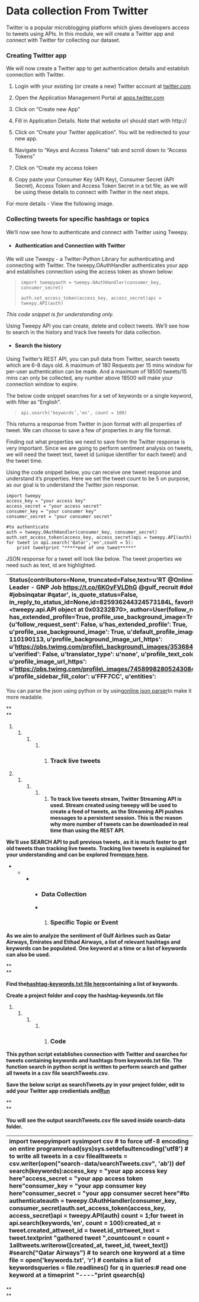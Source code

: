 # **Data collection From Twitter**

Twitter is a popular microblogging platform which gives developers access to tweets using APIs. In this module, we will create a Twitter app and connect with Twitter for collecting our dataset.

### **Creating Twitter app**

We will now create a Twitter app to get authentication details and establish connection with Twitter.

1. Login with your existing \(or create a new\) Twitter account at [twitter.com](https://twitter.com/login)

2. Open the Application Management Portal at [apps.twitter.com](https://apps.twitter.com)

3. Click on “Create new App”

4.  Fill in Application Details. Note that website url should start with http://

5. Click on “Create your Twitter application”. You will be redirected to your new app.

6. Navigate to “Keys and Access Tokens” tab and scroll down to “Access Tokens”

7. Click on “Create my access token

8. Copy paste your Consumer Key \(API Key\), Consumer Secret \(API Secret\), Access Token and Access Token Secret in a txt file, as we will be using these details to connect with Twitter in the next steps.

For more details - View the following image.

### **Collecting tweets for specific hashtags or topics**

We’ll now see how to authenticate and connect with Twitter using Tweepy.

* #### **Authentication and Connection with Twitter**

We will use Tweepy - a Twitter-Python Library for authenticating and connecting with Twitter. The tweepy.OAuthHandler authenticates your app and establishes connection using the access token as shown below:

> `import tweepyauth = tweepy.OAuthHandler(consumer_key, consumer_secret)`
>
> `auth.set_access_token(access_key, access_secret)api = tweepy.API(auth)`

_This code snippet is for understanding only._



Using Tweepy API you can create, delete and collect tweets. We’ll see how to search in the history and track live tweets for data collection.

* #### **Search the history**

Using Twitter’s REST API, you can pull data from Twitter, search tweets which are 6-8 days old. A maximum of 180 Requests per 15 mins window for per-user authentication can be made. And a maximum of 18500 tweets/15 mins can only be collected, any number above 18500 will make your connection window to expire.

The below code snippet searches for a set of keywords or a single keyword, with filter as “English”.

> `api.search(‘keywords’,'en', count = 100)`

  
This returns a response from Twitter in json format with all properties of tweet. We can choose to save a few of properties in any file format. 

Finding out what properties we need to save from the Twitter response is very important. Since we are going to perform sentiment analysis on tweets, we will need the tweet text, tweet id \(unique identifier for each tweet\) and the tweet time.

Using the code snippet below, you can receive one tweet response and understand it’s properties. Here we set the tweet count to be 5 on purpose, as our goal is to understand the Twitter json response.  


```
import tweepy
access_key = "your access key"
access_secret = "your access secret"
consumer_key = "your consumer key"
consumer_secret = "your consumer secret"

#to authenticate
auth = tweepy.OAuthHandler(consumer_key, consumer_secret)
auth.set_access_token(access_key, access_secret)api = tweepy.API(auth)
for tweet in api.search('Qatar','en',count = 5):
    print tweetprint "*****end of one tweet*****"
```

JSON response for a tweet will look like below. The tweet properties we need such as text, id are highlighted.  


| Status\(contributors=None, truncated=False,text=u'RT @OnlineJobsQatar: Cloud Sales Leader - GNP Job https://t.co/6KOyFVLDhG @gulf\_recruit \#doha \#jobsavailable \#jobsinqatar \#qatar', is\_quote\_status=False, in\_reply\_to\_status\_id=None,id=825936244324573184L, favorite\_count=0, \_api=&lt;tweepy.api.API object at 0x03232B70&gt;, author=User\(follow\_request\_sent=False, has\_extended\_profile=True, profile\_use\_background\_image=True, \_json={u'follow\_request\_sent': False, u'has\_extended\_profile': True, u'profile\_use\_background\_image': True, u'default\_profile\_image': False, u'id': 110190113, u'profile\_background\_image\_url\_https': u'https://pbs.twimg.com/profile\_background\_images/353684821/vinoth\_.JPG', u'verified': False, u'translator\_type': u'none', u'profile\_text\_color': u'0C3E53', u'profile\_image\_url\_https': u'https://pbs.twimg.com/profile\_images/745899828052430848/2E5r3JVt\_normal.jpg', u'profile\_sidebar\_fill\_color': u'FFF7CC', u'entities':  |
| :--- |


You can parse the json using python or by using[online json parser](http://json.parser.online.fr/)to make it more readable.

**  
**

1. 1. 1. 1. 1. ### **Track live tweets**

1. 1. 1. 1. 1. **To track live tweets stream, Twitter Streaming API is used. Stream created using tweepy will be used to create a feed of tweets, as the Streaming API pushes messages to a persistent session. This is the reason why more number of tweets can be downloaded in real time than using the REST API.**

**We’ll use SEARCH API to pull previous tweets, as it is much faster to get old tweets than tracking live tweets. Tracking live tweets is explained for your understanding and can be explored from**[**more here**](http://docs.tweepy.org/en/v3.4.0/streaming_how_to.html)**.**

* * * * ### **Data Collection**
      * 1. ### **Specific Topic or Event**

**As we aim to analyze the sentiment of Gulf Airlines such as Qatar Airways, Emirates and Etihad Airways, a list of relevant hashtags and keywords can be populated. One keyword at a time or a list of keywords can also be used.**

**  
**

**Find the**[**hashtag-keywords.txt file here**](https://github.com/ArabWICQatar/TwitterSentimentAnalysisVisualization/blob/master/hashtags-keywords.txt)**containing a list of keywords.**

**Create a project folder and copy the hashtag-keywords.txt file**

1. 1. 1. 1. 1. ### **Code**

**This python script establishes connection with Twitter and searches for tweets containing keywords and hashtags from keywords.txt file. The function search in python script is written to perform search and gather all tweets in a csv file searchTweets.csv.**

**Save the below script as searchTweets.py in your project folder, edit to add your Twitter app credientials and**[**Run**](https://docs.google.com/document/d/1U63W24otRRT0Q5AM0xfFJ5DDCXkOHb-B8oN52eB94NQ/edit#heading=h.46m4p15kgy05)

**  
**

**You will see the output searchTweets.csv file saved inside search-data folder.**

| **import tweepyimport sysimport csv \# to force utf-8 encoding on entire programreload\(sys\)sys.setdefaultencoding\('utf8'\) \# to write all tweets in a csv filealltweets = csv.writer\(open\("search-data/searchTweets.csv", 'ab'\)\) def search\(keywords\):access\_key = "your app access key here"access\_secret = "your app access token here"consumer\_key = "your app consumer key here"consumer\_secret = "your app consumer secret here"\#to authenticateauth = tweepy.OAuthHandler\(consumer\_key, consumer\_secret\)auth.set\_access\_token\(access\_key, access\_secret\)api = tweepy.API\(auth\)  count = 1;for tweet in api.search\(keywords,'en', count = 100\):created\_at = tweet.created\_attweet\_id = tweet.id\_strtweet\_text = tweet.textprint "gathered tweet ",countcount = count + 1alltweets.writerow\(\[created\_at, tweet\_id, tweet\_text\]\) \#search\("Qatar Airways"\) \# to search one keyword at a time file = open\('keywords.txt', 'r'\) \# contains a list of keywordsqueries = file.readlines\(\) for q in queries:\# read one keyword at a timeprint "----"print qsearch\(q\)** |
| :--- |


**  
**

